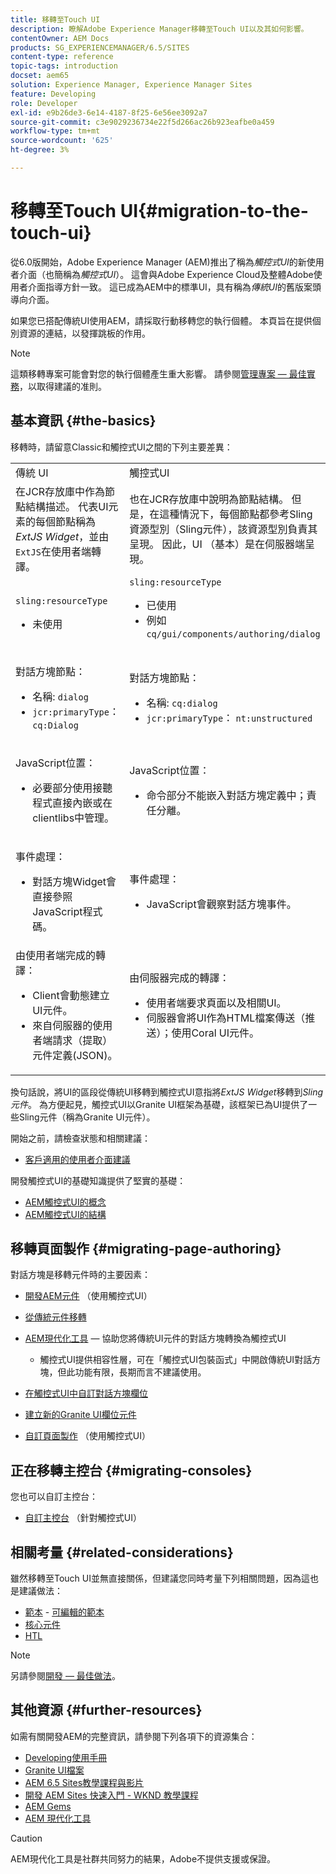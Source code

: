 ```yaml
---
title: 移轉至Touch UI
description: 瞭解Adobe Experience Manager移轉至Touch UI以及其如何影響。
contentOwner: AEM Docs
products: SG_EXPERIENCEMANAGER/6.5/SITES
content-type: reference
topic-tags: introduction
docset: aem65
solution: Experience Manager, Experience Manager Sites
feature: Developing
role: Developer
exl-id: e9b26de3-6e14-4187-8f25-6e56ee3092a7
source-git-commit: c3e9029236734e22f5d266ac26b923eafbe0a459
workflow-type: tm+mt
source-wordcount: '625'
ht-degree: 3%

---
```


# 移轉至Touch UI{#migration-to-the-touch-ui}

從6.0版開始，Adobe Experience Manager (AEM)推出了稱為&#x200B;*觸控式UI*&#x200B;的新使用者介面（也簡稱為&#x200B;*觸控式UI*）。 這會與Adobe Experience Cloud及整體Adobe使用者介面指導方針一致。 這已成為AEM中的標準UI，具有稱為&#x200B;*傳統UI*&#x200B;的舊版案頭導向介面。

如果您已搭配傳統UI使用AEM，請採取行動移轉您的執行個體。 本頁旨在提供個別資源的連結，以發揮跳板的作用。

>[!NOTE]
>
>這類移轉專案可能會對您的執行個體產生重大影響。 請參閱[管理專案 — 最佳實務](/help/managing/best-practices.md)，以取得建議的准則。

## 基本資訊 {#the-basics}

移轉時，請留意Classic和觸控式UI之間的下列主要差異：

<table>
 <tbody>
  <tr>
   <td>傳統 UI</td>
   <td>觸控式UI</td>
  </tr>
  <tr>
   <td>在JCR存放庫中作為節點結構描述。 代表UI元素的每個節點稱為<em>ExtJS Widget</em>，並由<code>ExtJS</code>在使用者端轉譯。</td>
   <td>也在JCR存放庫中說明為節點結構。 但是，在這種情況下，每個節點都參考Sling資源型別（Sling元件），該資源型別負責其呈現。 因此，UI （基本）是在伺服器端呈現。</td>
  </tr>
  <tr>
   <td><p><code>sling:resourceType</code></p>
    <ul>
     <li>未使用</li>
    </ul> </td>
   <td><code>sling:resourceType</code>
    <ul>
     <li>已使用</li>
     <li>例如<br /> <code>cq/gui/components/authoring/dialog</code><br /> </li>
    </ul> </td>
  </tr>
  <tr>
   <td><p>對話方塊節點：</p>
    <ul>
     <li>名稱: <code>dialog</code></li>
     <li><code>jcr:primaryType</code>： <code>cq:Dialog</code></li>
    </ul> </td>
   <td><p>對話方塊節點：</p>
    <ul>
     <li>名稱: <code>cq:dialog</code></li>
     <li><code>jcr:primaryType</code>： <code>nt:unstructured</code></li>
    </ul> </td>
  </tr>
  <tr>
   <td><p>JavaScript位置：</p>
    <ul>
     <li>必要部分使用接聽程式直接內嵌或在clientlibs中管理。</li>
    </ul> </td>
   <td><p>JavaScript位置：</p>
    <ul>
     <li>命令部分不能嵌入對話方塊定義中；責任分離。</li>
    </ul> </td>
  </tr>
  <tr>
   <td><p>事件處理：</p>
    <ul>
     <li>對話方塊Widget會直接參照JavaScript程式碼。</li>
    </ul> </td>
   <td><p>事件處理：</p>
    <ul>
     <li>JavaScript會觀察對話方塊事件。</li>
    </ul> </td>
  </tr>
  <tr>
   <td>由使用者端完成的轉譯：
    <ul>
     <li>Client會動態建立UI元件。</li>
     <li>來自伺服器的使用者端請求（提取）元件定義(JSON)。</li>
    </ul> </td>
   <td>由伺服器完成的轉譯：
    <ul>
     <li>使用者端要求頁面以及相關UI。</li>
     <li>伺服器會將UI作為HTML檔案傳送（推送）；使用Coral UI元件。<br /> </li>
    </ul> </td>
  </tr>
 </tbody>
</table>

換句話說，將UI的區段從傳統UI移轉到觸控式UI意指將&#x200B;*ExtJS Widget*&#x200B;移轉到&#x200B;*Sling元件*。 為方便起見，觸控式UI以Granite UI框架為基礎，該框架已為UI提供了一些Sling元件（稱為Granite UI元件）。

開始之前，請檢查狀態和相關建議：

* [客戶適用的使用者介面建議](/help/sites-deploying/ui-recommendations.md)

開發觸控式UI的基礎知識提供了堅實的基礎：

* [AEM觸控式UI的概念](/help/sites-developing/touch-ui-concepts.md)
* [AEM觸控式UI的結構](/help/sites-developing/touch-ui-structure.md)

## 移轉頁面製作 {#migrating-page-authoring}

對話方塊是移轉元件時的主要因素：

* [開發AEM元件](/help/sites-developing/developing-components.md) （使用觸控式UI）
* [從傳統元件移轉](/help/sites-developing/developing-components.md#migrating-from-a-classic-component)
* [AEM現代化工具](/help/sites-developing/modernization-tools.md) — 協助您將傳統UI元件的對話方塊轉換為觸控式UI

   * 觸控式UI提供相容性層，可在「觸控式UI包裝函式」中開啟傳統UI對話方塊，但此功能有限，長期而言不建議使用。

* [在觸控式UI中自訂對話方塊欄位](https://helpx.adobe.com/experience-manager/kt/eseminars/gems/aem-customizing-dialog-fields-in-touch-ui.html)
* [建立新的Granite UI欄位元件](/help/sites-developing/granite-ui-component.md)
* [自訂頁面製作](/help/sites-developing/customizing-page-authoring-touch.md) （使用觸控式UI）

## 正在移轉主控台 {#migrating-consoles}

您也可以自訂主控台：

* [自訂主控台](/help/sites-developing/customizing-consoles-touch.md) （針對觸控式UI）

## 相關考量 {#related-considerations}

雖然移轉至Touch UI並無直接關係，但建議您同時考量下列相關問題，因為這也是建議做法：

* [範本](/help/sites-developing/templates.md) - [可編輯的範本](/help/sites-developing/page-templates-editable.md)
* [核心元件](https://experienceleague.adobe.com/docs/experience-manager-core-components/using/introduction.html?lang=zh-hant)
* [HTL](https://experienceleague.adobe.com/docs/experience-manager-htl/content/overview.html)

>[!NOTE]
>
>另請參閱[開發 — 最佳做法](/help/sites-developing/best-practices.md)。

## 其他資源 {#further-resources}

如需有關開發AEM的完整資訊，請參閱下列各項下的資源集合：

* [Developing使用手冊](/help/sites-developing/getting-started.md)
* [Granite UI檔案](https://developer.adobe.com/experience-manager/reference-materials/6-5/granite-ui/api/jcr_root/libs/granite/ui/index.html)
* [AEM 6.5 Sites教學課程與影片](https://experienceleague.adobe.com/docs/experience-manager-learn/sites/overview.html)
* [開發 AEM Sites 快速入門 - WKND 教學課程](/help/sites-developing/getting-started.md)
* [AEM Gems](https://experienceleague.adobe.com/docs/events/experience-manager-gems-recordings/overview.html)
* [AEM 現代化工具](https://opensource.adobe.com/aem-modernize-tools/)

>[!CAUTION]
>
>AEM現代化工具是社群共同努力的結果，Adobe不提供支援或保證。
